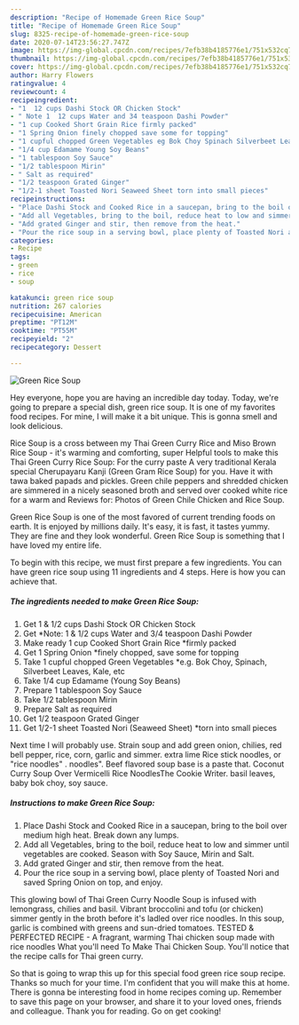 ```yaml
---
description: "Recipe of Homemade Green Rice Soup"
title: "Recipe of Homemade Green Rice Soup"
slug: 8325-recipe-of-homemade-green-rice-soup
date: 2020-07-14T23:56:27.747Z
image: https://img-global.cpcdn.com/recipes/7efb38b4185776e1/751x532cq70/green-rice-soup-recipe-main-photo.jpg
thumbnail: https://img-global.cpcdn.com/recipes/7efb38b4185776e1/751x532cq70/green-rice-soup-recipe-main-photo.jpg
cover: https://img-global.cpcdn.com/recipes/7efb38b4185776e1/751x532cq70/green-rice-soup-recipe-main-photo.jpg
author: Harry Flowers
ratingvalue: 4
reviewcount: 4
recipeingredient:
- "1  12 cups Dashi Stock OR Chicken Stock"
- " Note 1  12 cups Water and 34 teaspoon Dashi Powder"
- "1 cup Cooked Short Grain Rice firmly packed"
- "1 Spring Onion finely chopped save some for topping"
- "1 cupful chopped Green Vegetables eg Bok Choy Spinach Silverbeet Leaves Kale etc"
- "1/4 cup Edamame Young Soy Beans"
- "1 tablespoon Soy Sauce"
- "1/2 tablespoon Mirin"
- " Salt as required"
- "1/2 teaspoon Grated Ginger"
- "1/2-1 sheet Toasted Nori Seaweed Sheet torn into small pieces"
recipeinstructions:
- "Place Dashi Stock and Cooked Rice in a saucepan, bring to the boil over medium high heat. Break down any lumps."
- "Add all Vegetables, bring to the boil, reduce heat to low and simmer until vegetables are cooked. Season with Soy Sauce, Mirin and Salt."
- "Add grated Ginger and stir, then remove from the heat."
- "Pour the rice soup in a serving bowl, place plenty of Toasted Nori and saved Spring Onion on top, and enjoy."
categories:
- Recipe
tags:
- green
- rice
- soup

katakunci: green rice soup 
nutrition: 267 calories
recipecuisine: American
preptime: "PT12M"
cooktime: "PT55M"
recipeyield: "2"
recipecategory: Dessert

---
```



![Green Rice Soup](https://img-global.cpcdn.com/recipes/7efb38b4185776e1/751x532cq70/green-rice-soup-recipe-main-photo.jpg)

Hey everyone, hope you are having an incredible day today. Today, we're going to prepare a special dish, green rice soup. It is one of my favorites food recipes. For mine, I will make it a bit unique. This is gonna smell and look delicious.

Rice Soup is a cross between my Thai Green Curry Rice and Miso Brown Rice Soup - it&#39;s warming and comforting, super Helpful tools to make this Thai Green Curry Rice Soup: For the curry paste A very traditional Kerala special Cherupayaru Kanji (Green Gram Rice Soup) for you. Have it with tawa baked papads and pickles. Green chile peppers and shredded chicken are simmered in a nicely seasoned broth and served over cooked white rice for a warm and Reviews for: Photos of Green Chile Chicken and Rice Soup.

Green Rice Soup is one of the most favored of current trending foods on earth. It is enjoyed by millions daily. It's easy, it is fast, it tastes yummy. They are fine and they look wonderful. Green Rice Soup is something that I have loved my entire life.


To begin with this recipe, we must first prepare a few ingredients. You can have green rice soup using 11 ingredients and 4 steps. Here is how you can achieve that.

<!--inarticleads1-->

##### The ingredients needed to make Green Rice Soup:

1. Get 1 &amp; 1/2 cups Dashi Stock OR Chicken Stock
1. Get  *Note: 1 &amp; 1/2 cups Water and 3/4 teaspoon Dashi Powder
1. Make ready 1 cup Cooked Short Grain Rice *firmly packed
1. Get 1 Spring Onion *finely chopped, save some for topping
1. Take 1 cupful chopped Green Vegetables *e.g. Bok Choy, Spinach, Silverbeet Leaves, Kale, etc
1. Take 1/4 cup Edamame (Young Soy Beans)
1. Prepare 1 tablespoon Soy Sauce
1. Take 1/2 tablespoon Mirin
1. Prepare  Salt as required
1. Get 1/2 teaspoon Grated Ginger
1. Get 1/2-1 sheet Toasted Nori (Seaweed Sheet) *torn into small pieces


Next time I will probably use. Strain soup and add green onion, chilies, red bell pepper, rice, corn, garlic and simmer. extra lime Rice stick noodles, or &#34;rice noodles&#34; . noodles&#34;. Beef flavored soup base is a paste that. Coconut Curry Soup Over Vermicelli Rice NoodlesThe Cookie Writer. basil leaves, baby bok choy, soy sauce. 

<!--inarticleads2-->

##### Instructions to make Green Rice Soup:

1. Place Dashi Stock and Cooked Rice in a saucepan, bring to the boil over medium high heat. Break down any lumps.
1. Add all Vegetables, bring to the boil, reduce heat to low and simmer until vegetables are cooked. Season with Soy Sauce, Mirin and Salt.
1. Add grated Ginger and stir, then remove from the heat.
1. Pour the rice soup in a serving bowl, place plenty of Toasted Nori and saved Spring Onion on top, and enjoy.


This glowing bowl of Thai Green Curry Noodle Soup is infused with lemongrass, chilies and basil. Vibrant broccolini and tofu (or chicken) simmer gently in the broth before it&#39;s ladled over rice noodles. In this soup, garlic is combined with greens and sun-dried tomatoes. TESTED &amp; PERFECTED RECIPE - A fragrant, warming Thai chicken soup made with rice noodles What you&#39;ll need To Make Thai Chicken Soup. You&#39;ll notice that the recipe calls for Thai green curry. 

So that is going to wrap this up for this special food green rice soup recipe. Thanks so much for your time. I'm confident that you will make this at home. There is gonna be interesting food in home recipes coming up. Remember to save this page on your browser, and share it to your loved ones, friends and colleague. Thank you for reading. Go on get cooking!

